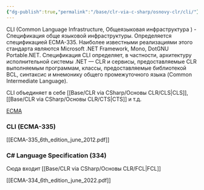 ```yaml
---
{"dg-publish":true,"permalink":"/base/clr-via-c-sharp/osnovy-clr/cli/"}
---
```



CLI (Common Language Infrastructure, Общеязыковая инфраструктура ) - Cпецификация обще языковой инфраструктуры. Определяется спецификацией ECMA-335. Наиболее известными реализациями этого стандарта являются Microsoft .NET Framework, Mono, DotGNU Portable.NET. Спецификация CLI определяет, в частности, архитектуру исполнительной системы .NET — CLR и сервисы, предоставляемые CLR выполняемым программам, классы, предоставляемые библиотекой BCL, синтаксис и мнемонику общего промежуточного языка (Common Intermediate Language).

CLI объединяет в себе [[Base/CLR via CSharp/Основы CLR/CLS\|CLS]], [[Base/CLR via CSharp/Основы CLR/CTS\|CTS]] и т.д.


[ECMA](https://www.ecma-international.org/publications-and-standards/standards/?order=category)

### CLI  (ECMA-335)
[[ECMA-335_6th_edition_june_2012.pdf]]

### C# Language Specification (334)
Сюда входит [[Base/CLR via CSharp/Основы CLR/FCL\|FCL]]

[[ECMA-334_6th_edition_june_2022.pdf]]



